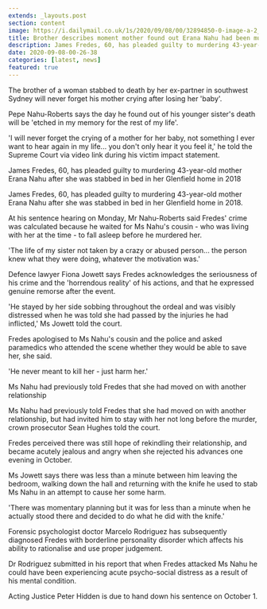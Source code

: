 ```yaml
---
extends: _layouts.post
section: content
image: https://i.dailymail.co.uk/1s/2020/09/08/00/32894850-0-image-a-2_1599520853894.jpg 
title: Brother describes moment mother found out Erana Nahu had been murdered by James Fredes 
description: James Fredes, 60, has pleaded guilty to murdering 43-year-old mother Erana Nahu after she was stabbed in bed in her Sydney home in 2018. 
date: 2020-09-08-00-26-38 
categories: [latest, news] 
featured: true 
--- 
```

The brother of a woman stabbed to death by her ex-partner in southwest Sydney will never forget his mother crying after losing her 'baby'.

Pepe Nahu-Roberts says the day he found out of his younger sister's death will be 'etched in my memory for the rest of my life'.

'I will never forget the crying of a mother for her baby, not something I ever want to hear again in my life... you don't only hear it you feel it,' he told the Supreme Court via video link during his victim impact statement.

James Fredes, 60, has pleaded guilty to murdering 43-year-old mother Erana Nahu after she was stabbed in bed in her Glenfield home in 2018

James Fredes, 60, has pleaded guilty to murdering 43-year-old mother Erana Nahu after she was stabbed in bed in her Glenfield home in 2018.

At his sentence hearing on Monday, Mr Nahu-Roberts said Fredes' crime was calculated because he waited for Ms Nahu's cousin - who was living with her at the time - to fall asleep before he murdered her.

'The life of my sister not taken by a crazy or abused person... the person knew what they were doing, whatever the motivation was.'

Defence lawyer Fiona Jowett says Fredes acknowledges the seriousness of his crime and the 'horrendous reality' of his actions, and that he expressed genuine remorse after the event.

'He stayed by her side sobbing throughout the ordeal and was visibly distressed when he was told she had passed by the injuries he had inflicted,' Ms Jowett told the court.

Fredes apologised to Ms Nahu's cousin and the police and asked paramedics who attended the scene whether they would be able to save her, she said.

'He never meant to kill her - just harm her.'

Ms Nahu had previously told Fredes that she had moved on with another relationship

Ms Nahu had previously told Fredes that she had moved on with another relationship, but had invited him to stay with her not long before the murder, crown prosecutor Sean Hughes told the court.

Fredes perceived there was still hope of rekindling their relationship, and became acutely jealous and angry when she rejected his advances one evening in October.

Ms Jowett says there was less than a minute between him leaving the bedroom, walking down the hall and returning with the knife he used to stab Ms Nahu in an attempt to cause her some harm.

'There was momentary planning but it was for less than a minute when he actually stood there and decided to do what he did with the knife.'

Forensic psychologist doctor Marcelo Rodriguez has subsequently diagnosed Fredes with borderline personality disorder which affects his ability to rationalise and use proper judgement.

Dr Rodriguez submitted in his report that when Fredes attacked Ms Nahu he could have been experiencing acute psycho-social distress as a result of his mental condition.

Acting Justice Peter Hidden is due to hand down his sentence on October 1.

